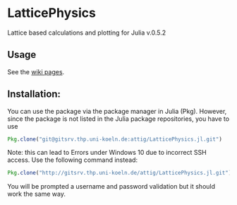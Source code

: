 # LatticePhysics

Lattice based calculations and plotting for Julia v.0.5.2


## Usage

See the [wiki pages](http://gitsrv.thp.uni-koeln.de/attig/LatticePhysics.jl/wikis/home).


## Installation:

You can use the package via the package manager in Julia (Pkg). However, since the package
is not listed in the Julia package repositories, you have to use
```Julia
Pkg.clone("git@gitsrv.thp.uni-koeln.de:attig/LatticePhysics.jl.git")
```
Note: this can lead to Errors under Windows 10 due to incorrect SSH access. Use the following command instead:
```Julia
Pkg.clone("http://gitsrv.thp.uni-koeln.de/attig/LatticePhysics.jl.git")
```
You will be prompted a username and password validation but it should work the same way.